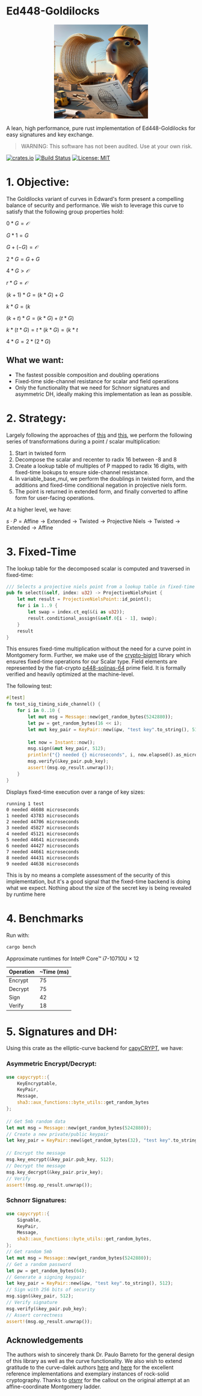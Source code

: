 # Ed448-Goldilocks

<p align="center">
  <img src="./img.webp" width="250" height="250">
</p>

A lean, high performance, pure rust implementation of Ed448-Goldilocks for easy signatures and key exchange.

> WARNING: This software has not been audited. Use at your own risk.

[![crates.io](https://img.shields.io/crates/v/tiny_ed448_goldilocks.svg)](https://crates.io/crates/tiny_ed448_goldilocks)
[![Build Status](https://github.com/drcapybara/tiny_ed448_goldilocks/actions/workflows/rust.yml/badge.svg)](https://github.com/drcapybara/tiny_ed448_goldilocks/actions/workflows/rust.yml)
[![License: MIT](https://img.shields.io/badge/License-MIT-yellow.svg)](https://github.com/drcapybara/capyCRYPT/blob/master/LICENSE.txt) 


# 1. Objective:

The Goldilocks variant of curves in Edward's form present a compelling balance of security and performance. We wish to leverage this curve to satisfy that the following group properties hold:


$0 * G = 𝒪$

$G * 1 = G$

$G + (-G) = 𝒪$

$2 * G = G + G$

$4 * G > 𝒪$

$r * G = 𝒪$

$(k + 1) * G =  (k * G) + G$

$k*G = (k % r) * G$

$(k + t) * G = (k * G) + (t * G)$

$k * (t * G) = t * (k * G) = (k * t % r) * G$

$4 * G = 2 * (2 * G)$


## What we want:
  - The fastest possible composition and doubling operations
  - Fixed-time side-channel resistance for scalar and field operations
  - Only the functionality that we need for Schnorr signatures and asymmetric DH, ideally making this implementation as lean as possible.

# 2. Strategy:

Largely following the approaches of [this](https://github.com/crate-crypto/Ed448-Goldilocks) and [this](https://docs.rs/curve25519-dalek/4.1.1/curve25519_dalek/), we perform the following series of transformations during a point / scalar multiplication:

1. Start in twisted form
2. Decompose the scalar and recenter to radix 16 between -8 and 8
3. Create a lookup table of multiples of P mapped to radix 16 digits, with fixed-time lookups to ensure side-channel resistance.
4. In variable_base_mul, we perform the doublings in twisted form, and the additions and fixed-time conditional negation in projective niels form.
5. The point is returned in extended form, and finally converted to affine form for user-facing operations.

At a higher level, we have:

$s \cdot P = \text{Affine} \rightarrow \text{Extended} \rightarrow \text{Twisted} \rightarrow \text{Projective Niels} \rightarrow \text{Twisted} \rightarrow \text{Extended} \rightarrow \text{Affine}$

# 3. Fixed-Time

The lookup table for the decomposed scalar is computed and traversed in fixed-time:

```rust
/// Selects a projective niels point from a lookup table in fixed-time
pub fn select(&self, index: u32) -> ProjectiveNielsPoint {
    let mut result = ProjectiveNielsPoint::id_point();
    for i in 1..9 {
        let swap = index.ct_eq(&(i as u32));
        result.conditional_assign(&self.0[i - 1], swap);
    }
    result
}
```
This ensures fixed-time multiplication without the need for a curve point in Montgomery form. Further, we make use of the [crypto-bigint](https://github.com/RustCrypto/crypto-bigint) library which ensures fixed-time operations for our Scalar type. Field elements are represented by the fiat-crypto [p448-solinas-64](https://github.com/mit-plv/fiat-crypto/blob/master/fiat-rust/src/p448_solinas_64.rs) prime field. It is formally verified and heavily optimized at the machine-level.

The following test:

```rust
#[test]
fn test_sig_timing_side_channel() {
    for i in 0..10 {
        let mut msg = Message::new(get_random_bytes(5242880));
        let pw = get_random_bytes(16 << i);
        let mut key_pair = KeyPair::new(&pw, "test key".to_string(), 512);

        let now = Instant::now();
        msg.sign(&mut key_pair, 512);
        println!("{} needed {} microseconds", i, now.elapsed().as_micros());
        msg.verify(&key_pair.pub_key);
        assert!(msg.op_result.unwrap());
    }
}
```

Displays fixed-time execution over a range of key sizes:
```
running 1 test
0 needed 46608 microseconds
1 needed 43783 microseconds
2 needed 44706 microseconds
3 needed 45827 microseconds
4 needed 45121 microseconds
5 needed 44641 microseconds
6 needed 44427 microseconds
7 needed 44661 microseconds
8 needed 44431 microseconds
9 needed 44638 microseconds
```

This is by no means a complete assessment of the security of this implementation, but it's a good signal that the fixed-time backend is doing what we expect. Nothing about the size of the secret key is being revealed by runtime here

# 4. Benchmarks

Run with:
```bash
cargo bench
```

Approximate runtimes for Intel® Core™ i7-10710U × 12

| Operation   | ~Time (ms)  |
|------------|------------|
| Encrypt| 75 |
| Decrypt| 75 |
| Sign| 42 |
| Verify| 18 |

# 5. Signatures and DH:

Using this crate as the elliptic-curve backend for [capyCRYPT](https://github.com/drcapybara/capyCRYPT), we have:

### Asymmetric Encrypt/Decrypt:
```rust
use capycrypt::{
    KeyEncryptable,
    KeyPair,
    Message,
    sha3::aux_functions::byte_utils::get_random_bytes
};

// Get 5mb random data
let mut msg = Message::new(get_random_bytes(5242880));
// Create a new private/public keypair
let key_pair = KeyPair::new(&get_random_bytes(32), "test key".to_string(), 512);

// Encrypt the message
msg.key_encrypt(&key_pair.pub_key, 512);
// Decrypt the message
msg.key_decrypt(&key_pair.priv_key);
// Verify
assert!(msg.op_result.unwrap());
```

### Schnorr Signatures:
```rust
use capycrypt::{
    Signable,
    KeyPair,
    Message,
    sha3::aux_functions::byte_utils::get_random_bytes,
};
// Get random 5mb
let mut msg = Message::new(get_random_bytes(5242880));
// Get a random password
let pw = get_random_bytes(64);
// Generate a signing keypair
let key_pair = KeyPair::new(&pw, "test key".to_string(), 512);
// Sign with 256 bits of security
msg.sign(&key_pair, 512);
// Verify signature
msg.verify(&key_pair.pub_key);
// Assert correctness
assert!(msg.op_result.unwrap());
```

## Acknowledgements

The authors wish to sincerely thank Dr. Paulo Barreto for the general design of this library as well as the curve functionality. We also wish to extend gratitude to the curve-dalek authors [here](https://github.com/crate-crypto/Ed448-Goldilocks) and [here](https://docs.rs/curve25519-dalek/4.1.1/curve25519_dalek/) for the excellent reference implementations and exemplary instances of rock-solid cryptography. Thanks to [otsmr](https://github.com/otsmr) for the callout on the original attempt at an affine-coordinate Montgomery ladder.